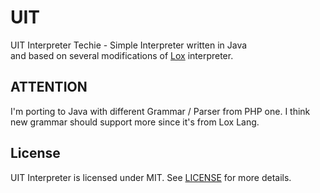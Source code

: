 # UIT

UIT Interpreter Techie - Simple Interpreter written in Java \
and based on several modifications of [Lox](https://github.com/munificent/craftinginterpreters) interpreter.

## ATTENTION

I'm porting to Java with different Grammar / Parser from PHP one. I think new grammar should support more since it's from Lox Lang.

## License

UIT Interpreter is licensed under MIT. See [LICENSE](LICENSE) for more details.

